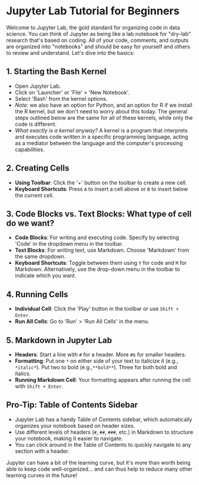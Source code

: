 # Jupyter Lab Tutorial for Beginners

Welcome to Jupyter Lab, the gold standard for organizing code in data science. You can think of Jupyter as being like a lab notebook for "dry-lab" research that's based on coding. All of your code, comments, and outputs are organized into "notebooks" and should be easy for yourself and others to review and understand. Let's dive into the basics:

## 1. Starting the Bash Kernel
- Open Jupyter Lab.
- Click on 'Launcher' or 'File' > 'New Notebook'.
- Select 'Bash' from the kernel options.
- *Note:* we also have an option for Python, and an option for R if we install the R kernel, but we don't need to worry about this today. The general steps outlined below are the same for all of these kernels, while only the code is different.
- *What exactly is a kernel anyway?* A kernel is a program that interprets and executes code written in a specific programming language, acting as a mediator between the language and the computer's processing capabilities.

## 2. Creating Cells
- **Using Toolbar**: Click the '+' button on the toolbar to create a new cell.
- **Keyboard Shortcuts**: Press `A` to insert a cell above or `B` to insert below the current cell.

## 3. Code Blocks vs. Text Blocks: What type of cell do we want?
- **Code Blocks**: For writing and executing code. Specify by selecting 'Code' in the dropdown menu in the toolbar.
- **Text Blocks**: For writing text, use Markdown. Choose 'Markdown' from the same dropdown.
- **Keyboard Shortcuts**: Toggle between them using `Y` for code and `M` for Markdown. Alternatively, use the drop-down menu in the toolbar to indicate which you want.

## 4. Running Cells
- **Individual Cell**: Click the 'Play' button in the toolbar or use `Shift + Enter`.
- **Run All Cells**: Go to 'Run' > 'Run All Cells' in the menu.

## 5. Markdown in Jupyter Lab
- **Headers**: Start a line with `#` for a header. More `#`s for smaller headers.
- **Formatting**: Put one `*` on either side of your text to italicize it (e.g., `*italic*`). Put two to bold (e.g.,`**bold**`). Three for both bold and italics.
- **Running Markdown Cell**: Your formatting appears after running the cell with `Shift + Enter`.

## Pro-Tip: Table of Contents Sidebar
- Jupyter Lab has a handy Table of Contents sidebar, which automatically organizes your notebook based on header sizes.
- Use different levels of headers (`#`, `##`, `###`, etc.) in Markdown to structure your notebook, making it easier to navigate.
- You can click around in the Table of Contents to quickly navigate to any section with a header.


Jupyter can have a bit of the learning curve, but it's more than worth being able to keep code well-organized... and can thus help to reduce many other learning curves in the future!
